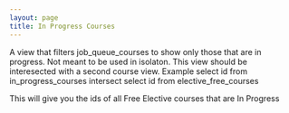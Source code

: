 ```yaml
---
layout: page
title: In Progress Courses
---
```


A view that filters job_queue_courses to show only those that are in progress.
Not meant to be used in isolaton. This view should be interesected with a second course view.
Example
  select id from in_progress_courses
  intersect
  select id from elective_free_courses

  This will give you the ids of all Free Elective courses that are In Progress
